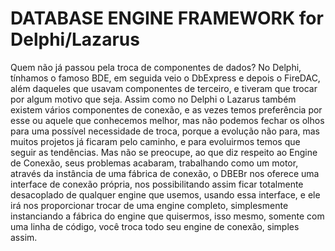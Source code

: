 # DATABASE ENGINE FRAMEWORK for Delphi/Lazarus

Quem não já passou pela troca de componentes de dados? No Delphi, tínhamos o famoso BDE, em seguida veio o DbExpress e depois o FireDAC, além daqueles que usavam componentes de terceiro, e tiveram que trocar por algum motivo que seja. Assim como no Delphi o Lazarus também existem vários componentes de conexão, e as vezes temos preferência por esse ou aquele que conhecemos melhor, mas não podemos fechar os olhos para uma possível necessidade de troca, porque a evolução não para, mas muitos projetos já ficaram pelo caminho, e para evoluirmos temos que seguir as tendências.
Mas não se preocupe, ao que diz respeito ao Engine de Conexão, seus problemas acabaram, trabalhando como um motor, através da instância de uma fábrica de conexão, o DBEBr nos oferece uma interface de conexão própria, nos possibilitando assim ficar totalmente desacoplado de qualquer engine que usemos, usando essa interface, e ele irá nos proporcionar trocar de uma engine completo, simplesmente instanciando a fábrica do engine que quisermos, isso mesmo, somente com uma linha de código, você troca todo seu engine de conexão, simples assim.